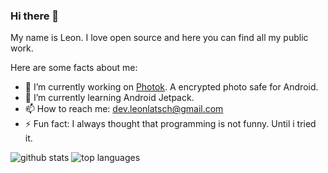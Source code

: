 ### Hi there 👋

My name is Leon. I love open source and here you can find all my public work.

Here are some facts about me:

- 🔭 I’m currently working on [Photok](https://github.com/leonlatsch/Photok). A encrypted photo safe for Android.
- 🌱 I’m currently learning Android Jetpack.
- 📫 How to reach me: dev.leonlatsch@gmail.com
- ⚡ Fun fact: I always thought that programming is not funny. Until i tried it.


![github stats](https://github-readme-stats.vercel.app/api?username=leonlatsch&show_icons=true&hide_border=true)
![top languages](https://github-readme-stats.vercel.app/api/top-langs/?username=leonlatsch&hide_border=true)
<!--
**leonlatsch/leonlatsch** is a ✨ _special_ ✨ repository because its `README.md` (this file) appears on your GitHub profile.

- 👯 I’m looking to collaborate on ...
- 🤔 I’m looking for help with ...
- 💬 Ask me about ...
- 😄 Pronouns: ...

-->
